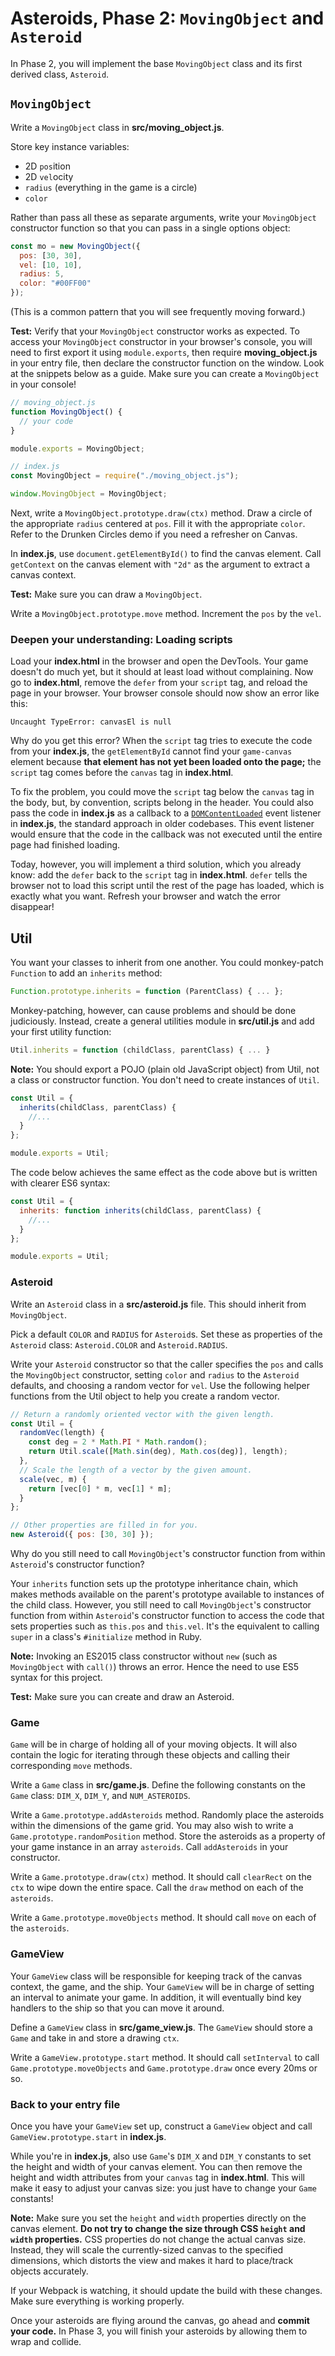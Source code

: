 # Asteroids, Phase 2: `MovingObject` and `Asteroid`

In Phase 2, you will implement the base `MovingObject` class and its first
derived class, `Asteroid`.

## `MovingObject`

Write a `MovingObject` class in __src/moving_object.js__.

Store key instance variables:

- 2D `pos`ition
- 2D `vel`ocity
- `radius` (everything in the game is a circle)
- `color`

Rather than pass all these as separate arguments, write your `MovingObject`
constructor function so that you can pass in a single options object:

```js
const mo = new MovingObject({
  pos: [30, 30],
  vel: [10, 10],
  radius: 5,
  color: "#00FF00"
});
```

(This is a common pattern that you will see frequently moving forward.)

**Test:** Verify that your `MovingObject` constructor works as expected. To
access your `MovingObject` constructor in your browser's console, you will need
to first export it using `module.exports`, then require __moving_object.js__ in
your entry file, then declare the constructor function on the window. Look at
the snippets below as a guide. Make sure you can create a `MovingObject` in your
console!

```js
// moving_object.js
function MovingObject() {
  // your code
}

module.exports = MovingObject;
```

```js
// index.js
const MovingObject = require("./moving_object.js");

window.MovingObject = MovingObject;
```

Next, write a `MovingObject.prototype.draw(ctx)` method. Draw a circle of the
appropriate `radius` centered at `pos`. Fill it with the appropriate `color`.
Refer to the Drunken Circles demo if you need a refresher on Canvas.

In __index.js__, use `document.getElementById()` to find the canvas element.
Call `getContext` on the canvas element with `"2d"` as the argument to extract a
canvas context.

**Test:** Make sure you can draw a `MovingObject`.

Write a `MovingObject.prototype.move` method. Increment the `pos` by the `vel`.

### Deepen your understanding: Loading scripts

Load your __index.html__ in the browser and open the DevTools. Your game doesn't
do much yet, but it should at least load without complaining. Now go to
__index.html__, remove the `defer` from your `script` tag, and reload the page
in your browser. Your browser console should now show an error like this:

```plaintext
Uncaught TypeError: canvasEl is null
```

Why do you get this error? When the `script` tag tries to execute the code from
your __index.js__, the `getElementById` cannot find your `game-canvas` element
because **that element has not yet been loaded onto the page;** the `script` tag
comes before the `canvas` tag in __index.html__.

To fix the problem, you could move the `script` tag below the `canvas` tag in
the body, but, by convention, scripts belong in the header. You could also pass
the code in __index.js__ as a callback to a [`DOMContentLoaded`] event listener
in __index.js__, the standard approach in older codebases. This event listener
would ensure that the code in the callback was not executed until the entire
page had finished loading.

Today, however, you will implement a third solution, which you already know: add
the `defer` back to the `script` tag in __index.html__. `defer` tells the
browser not to load this script until the rest of the page has loaded, which is
exactly what you want. Refresh your browser and watch the error disappear!

[`DOMContentLoaded`]: https://developer.mozilla.org/en-US/docs/Web/Events/DOMContentLoaded#Example

## Util

You want your classes to inherit from one another. You could monkey-patch
`Function` to add an `inherits` method:

```js
Function.prototype.inherits = function (ParentClass) { ... };
```

Monkey-patching, however, can cause problems and should be done judiciously.
Instead, create a general utilities module in __src/util.js__ and add your
first utility function:

```js
Util.inherits = function (childClass, parentClass) { ... }
```

**Note:** You should export a POJO (plain old JavaScript object) from Util, not
a class or constructor function. You don't need to create instances of `Util`.

```js
const Util = {
  inherits(childClass, parentClass) {
    //...
  }
};

module.exports = Util;
```

The code below achieves the same effect as the code above but is written with
clearer ES6 syntax:

```js
const Util = {
  inherits: function inherits(childClass, parentClass) {
    //...
  }
};

module.exports = Util;
```

### Asteroid

Write an `Asteroid` class in a __src/asteroid.js__ file. This should inherit
from `MovingObject`.

Pick a default `COLOR` and `RADIUS` for `Asteroid`s. Set these as properties of
the `Asteroid` class: `Asteroid.COLOR` and `Asteroid.RADIUS`.

Write your `Asteroid` constructor so that the caller specifies the `pos` and
calls the `MovingObject` constructor, setting `color` and `radius` to the
`Asteroid` defaults, and choosing a random vector for `vel`. Use the following
helper functions from the Util object to help you create a random vector.

```js
// Return a randomly oriented vector with the given length.
const Util = {
  randomVec(length) {
    const deg = 2 * Math.PI * Math.random();
    return Util.scale([Math.sin(deg), Math.cos(deg)], length);
  },
  // Scale the length of a vector by the given amount.
  scale(vec, m) {
    return [vec[0] * m, vec[1] * m];
  }
};
```

```js
// Other properties are filled in for you.
new Asteroid({ pos: [30, 30] });
```

Why do you still need to call `MovingObject`'s constructor function from within
`Asteroid`'s constructor function?

Your `inherits` function sets up the prototype inheritance chain, which makes
methods available on the parent's prototype available to instances of the child
class. However, you still need to call `MovingObject`'s constructor function
from within `Asteroid`'s constructor function to access the code that sets
properties such as `this.pos` and `this.vel`. It's the equivalent to calling
`super` in a class's `#initialize` method in Ruby.

**Note:** Invoking an ES2015 class constructor without `new` (such as
`MovingObject` with `call()`) throws an error. Hence the need to use ES5 syntax
for this project.

**Test:** Make sure you can create and draw an Asteroid.

### Game

`Game` will be in charge of holding all of your moving objects. It will also
contain the logic for iterating through these objects and calling their
corresponding `move` methods.

Write a `Game` class in __src/game.js__. Define the following constants on the
`Game` class: `DIM_X`, `DIM_Y`, and `NUM_ASTEROIDS`.

Write a `Game.prototype.addAsteroids` method. Randomly place the asteroids
within the dimensions of the game grid. You may also wish to write a
`Game.prototype.randomPosition` method. Store the asteroids as a property of
your game instance in an array `asteroids`. Call `addAsteroids` in your
constructor.

Write a `Game.prototype.draw(ctx)` method. It should call `clearRect` on the
`ctx` to wipe down the entire space. Call the `draw` method on each of the
`asteroids`.

Write a `Game.prototype.moveObjects` method. It should call `move` on each of
the `asteroids`.

### GameView

Your `GameView` class will be responsible for keeping track of the canvas
context, the game, and the ship. Your `GameView` will be in charge of setting an
interval to animate your game. In addition, it will eventually bind key handlers
to the ship so that you can move it around.

Define a `GameView` class in __src/game_view.js__. The `GameView` should store a
`Game` and take in and store a drawing `ctx`.

Write a `GameView.prototype.start` method. It should call `setInterval` to call
`Game.prototype.moveObjects` and `Game.prototype.draw` once every 20ms or so.

### Back to your entry file

Once you have your `GameView` set up, construct a `GameView` object and call
`GameView.prototype.start` in __index.js__.

While you're in __index.js__, also use `Game`'s `DIM_X` and `DIM_Y` constants to
set the height and width of your canvas element. You can then remove the height
and width attributes from your `canvas` tag in __index.html__. This will make it
easy to adjust your canvas size: you just have to change your `Game` constants!

**Note:** Make sure you set the `height` and `width` properties directly on the
canvas element. **Do not try to change the size through CSS `height` and `width`
properties.** CSS properties do not change the actual canvas size. Instead, they
will scale the currently-sized canvas to the specified dimensions, which
distorts the view and makes it hard to place/track objects accurately.

If your Webpack is watching, it should update the build with these changes. Make
sure everything is working properly.

Once your asteroids are flying around the canvas, go ahead and **commit your
code.** In Phase 3, you will finish your asteroids by allowing them to wrap and
collide.